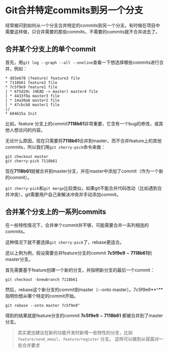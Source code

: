 # Git合并特定commits到另一个分支

经常被问到如何从一个分支合并特定的commits到另一个分支。有时候在项目中需要这样做，只合并需要的那些commits，不需要的commits就不合并进去了。

## 合并某个分支上的单个commit

首先，用`git log --graph --all --oneline`查看一下想选择哪些commits进行合并，例如：

```
* d83e670 (feature) feature3 file
* 7118b61 feature2 file
* 7c5f9e9 feature1 file
| * 675d29c (HEAD -> master) master4 file
| * 4433f8a master3 file
| * 14a30a8 master2 file
| * 47cbcb8 master1 file
|/
* 604615a Init
```

比如，feature 分支上的commit**7118b61**非常重要，它含有一个bug的修改，或其他人想访问的内容。

无论什么原因，现在只需要将**7118b61**合并到master，而不合并feature上的其他commits，所以我们用`git cherry-pick`命令来做：

```
git checkout master  
git cherry-pick 7118b61
```

现在**7118b61**就被合并到master分支，并在master中添加了commit（作为一个新的commit）。

`git cherry-pick`和`git merge`比较类似，如果git不能合并代码改动（比如遇到合并冲突），git需要用户自己来解决冲突并手动添加commit。

## 合并某个分支上的一系列commits

在一些特性情况下，合并单个commit并不够，可能需要合并一系列相连的commits。

这种情况下就不要选择`git cherry-pick`了，rebase更适合。

还以上例为例，假设需要合并feature分支的commit **7c5f9e9** ~ **7118b61**到master分支。

首先需要基于feature创建一个新的分支，并指明新分支的最后一个commit：

```
git checkout -bnewbranch 7118b61
```

然后，rebase这个新分支的commit到master（--onto master）。7c5f9e9**^** 指明你想从哪个特定的commit开始。

```
git rebase --onto master 7c5f9e9^
```

得到的结果就是feature分支的commit **7c5f9e9** ~ **7118b61** 都被合并到了master分支。



> 其实更加建议在新的功能开发时新增一些特性的分支，比如 `feature/send_email`、`feature/register` 分支。  这样可以做到从容面对一些合并要求



